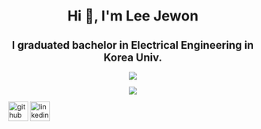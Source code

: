 <h1 align="center">Hi 👋, I'm Lee Jewon</h1>

<h2 align="center">I graduated bachelor in Electrical Engineering in Korea Univ. </h2>

<p align="center">
  <a href="https://skillicons.dev">
    <img src="https://skillicons.dev/icons?i=py,pytorch,vscode,linux" />
  </a>
</p>
<p align="center">
  <a href="https://skillicons.dev">
    <img src="https://skillicons.dev/icons?i=docker,kubernetes" />
  </a>
</p>

[<img src='https://cdn.jsdelivr.net/npm/simple-icons@3.0.1/icons/github.svg' alt='github' height='40'>](https://github.com/27one)  [<img src='https://cdn.jsdelivr.net/npm/simple-icons@3.0.1/icons/linkedin.svg' alt='linkedin' height='40'>](https://www.linkedin.com/in/제원-이-47167723a/)  

